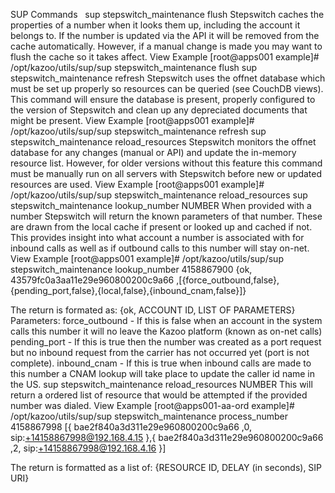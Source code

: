 SUP Commands
 
sup stepswitch_maintenance flush
Stepswitch caches the properties of a number when it looks them up, including the account it belongs to. 
If the number is updated via the API it will be removed from the cache automatically. However, if a manual change is made you may want to flush the cache so it takes affect.
View Example
[root@apps001 example]# /opt/kazoo/utils/sup/sup stepswitch_maintenance flush
sup stepswitch_maintenance refresh
Stepswitch uses the 
offnet
 database which must be set up properly so resources can be queried (see CouchDB views). 
This command will ensure the database is present, properly configured to the version of Stepswitch and clean up any depreciated documents that might be present.
View Example
[root@apps001 example]# /opt/kazoo/utils/sup/sup stepswitch_maintenance refresh
sup stepswitch_maintenance reload_resources
Stepswitch monitors the 
offnet
 database for any changes (manual or API) and update the in-memory resource list. 
However, for older versions without this feature this command must be manually run on all servers with Stepswitch before new or updated resources are used.
View Example
[root@apps001 example]# /opt/kazoo/utils/sup/sup stepswitch_maintenance reload_resources
sup stepswitch_maintenance lookup_number 
NUMBER
When provided with a number Stepswitch will return the known parameters of that number. 
These are drawn from the local cache if present or looked up and cached if not. 
This provides insight into what account a number is associated with for inbound calls as well as if outbound calls to this number will stay on-net.
View Example
[root@apps001 example]# /opt/kazoo/utils/sup/sup stepswitch_maintenance lookup_number 4158867900
{ok,
43579fc0a3aa11e29e960800200c9a66
,[{force_outbound,false},{pending_port,false},{local,false},{inbound_cnam,false}]}


The return is formated as: {ok, ACCOUNT ID, LIST OF PARAMETERS}
Parameters:
force_outbound - If this is false when an account in the system calls this number it will no leave the Kazoo platform (known as on-net calls)
pending_port - If this is true then the number was created as a port request but no inbound request from the carrier has not 
occurred
 yet (port is not complete).
inbound_cnam - If this is true when inbound calls are made to this number a CNAM lookup will take place to update the caller id name in the US.
sup stepswitch_maintenance reload_resources 
NUMBER
This will return a ordered list of resource that would be attempted if the provided number was dialed.
View Example
[root@apps001-aa-ord example]# /opt/kazoo/utils/sup/sup stepswitch_maintenance process_number 4158867998
[{
bae2f840a3d311e29e960800200c9a66
,0,
sip:+14158867998@192.168.4.15
},{
bae2f840a3d311e29e960800200c9a66
,2,
sip:+14158867998@192.168.4.16
}]


The return is formatted as a list of: {RESOURCE ID, DELAY (in seconds), SIP URI}
